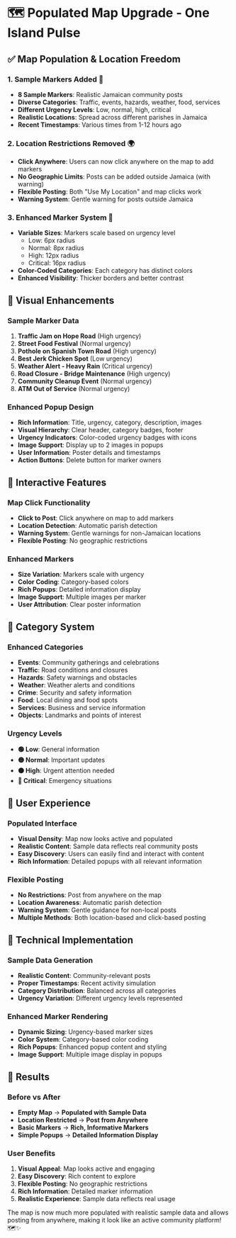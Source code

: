 # 🗺️ Populated Map Upgrade - One Island Pulse

## ✅ Map Population & Location Freedom

### **1. Sample Markers Added** 📍
- **8 Sample Markers**: Realistic Jamaican community posts
- **Diverse Categories**: Traffic, events, hazards, weather, food, services
- **Different Urgency Levels**: Low, normal, high, critical
- **Realistic Locations**: Spread across different parishes in Jamaica
- **Recent Timestamps**: Various times from 1-12 hours ago

### **2. Location Restrictions Removed** 🌍
- **Click Anywhere**: Users can now click anywhere on the map to add markers
- **No Geographic Limits**: Posts can be added outside Jamaica (with warning)
- **Flexible Posting**: Both "Use My Location" and map clicks work
- **Warning System**: Gentle warning for posts outside Jamaica

### **3. Enhanced Marker System** 🎯
- **Variable Sizes**: Markers scale based on urgency level
  - Low: 6px radius
  - Normal: 8px radius  
  - High: 12px radius
  - Critical: 16px radius
- **Color-Coded Categories**: Each category has distinct colors
- **Enhanced Visibility**: Thicker borders and better contrast

## 🎨 Visual Enhancements

### **Sample Marker Data**
1. **Traffic Jam on Hope Road** (High urgency)
2. **Street Food Festival** (Normal urgency)
3. **Pothole on Spanish Town Road** (High urgency)
4. **Best Jerk Chicken Spot** (Low urgency)
5. **Weather Alert - Heavy Rain** (Critical urgency)
6. **Road Closure - Bridge Maintenance** (High urgency)
7. **Community Cleanup Event** (Normal urgency)
8. **ATM Out of Service** (Normal urgency)

### **Enhanced Popup Design**
- **Rich Information**: Title, urgency, category, description, images
- **Visual Hierarchy**: Clear header, category badges, footer
- **Urgency Indicators**: Color-coded urgency badges with icons
- **Image Support**: Display up to 2 images in popups
- **User Information**: Poster details and timestamps
- **Action Buttons**: Delete button for marker owners

## 🚀 Interactive Features

### **Map Click Functionality**
- **Click to Post**: Click anywhere on map to add markers
- **Location Detection**: Automatic parish detection
- **Warning System**: Gentle warnings for non-Jamaican locations
- **Flexible Posting**: No geographic restrictions

### **Enhanced Markers**
- **Size Variation**: Markers scale with urgency
- **Color Coding**: Category-based colors
- **Rich Popups**: Detailed information display
- **Image Support**: Multiple images per marker
- **User Attribution**: Clear poster information

## 🎯 Category System

### **Enhanced Categories**
- **Events**: Community gatherings and celebrations
- **Traffic**: Road conditions and closures
- **Hazards**: Safety warnings and obstacles
- **Weather**: Weather alerts and conditions
- **Crime**: Security and safety information
- **Food**: Local dining and food spots
- **Services**: Business and service information
- **Objects**: Landmarks and points of interest

### **Urgency Levels**
- **🟢 Low**: General information
- **🟡 Normal**: Important updates
- **🟠 High**: Urgent attention needed
- **🔴 Critical**: Emergency situations

## 📱 User Experience

### **Populated Interface**
- **Visual Density**: Map now looks active and populated
- **Realistic Content**: Sample data reflects real community posts
- **Easy Discovery**: Users can easily find and interact with content
- **Rich Information**: Detailed popups with all relevant information

### **Flexible Posting**
- **No Restrictions**: Post from anywhere on the map
- **Location Awareness**: Automatic parish detection
- **Warning System**: Gentle guidance for non-local posts
- **Multiple Methods**: Both location-based and click-based posting

## 🔧 Technical Implementation

### **Sample Data Generation**
- **Realistic Content**: Community-relevant posts
- **Proper Timestamps**: Recent activity simulation
- **Category Distribution**: Balanced across all categories
- **Urgency Variation**: Different urgency levels represented

### **Enhanced Marker Rendering**
- **Dynamic Sizing**: Urgency-based marker sizes
- **Color System**: Category-based color coding
- **Rich Popups**: Enhanced popup content and styling
- **Image Support**: Multiple image display in popups

## 🎉 Results

### **Before vs After**
- **Empty Map** → **Populated with Sample Data**
- **Location Restricted** → **Post from Anywhere**
- **Basic Markers** → **Rich, Informative Markers**
- **Simple Popups** → **Detailed Information Display**

### **User Benefits**
1. **Visual Appeal**: Map looks active and engaging
2. **Easy Discovery**: Rich content to explore
3. **Flexible Posting**: No geographic restrictions
4. **Rich Information**: Detailed marker information
5. **Realistic Experience**: Sample data reflects real usage

The map is now much more populated with realistic sample data and allows posting from anywhere, making it look like an active community platform! 🗺️✨
